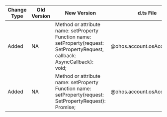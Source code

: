 | Change Type | Old Version | New Version | d.ts File |
| ---- | ------ | ------ | -------- |
|Added|NA|Method or attribute name: setProperty<br>Function name: setProperty(request: SetPropertyRequest, callback: AsyncCallback<void>): void;|@ohos.account.osAccount.d.ts|
|Added|NA|Method or attribute name: setProperty<br>Function name: setProperty(request: SetPropertyRequest): Promise<void>;|@ohos.account.osAccount.d.ts|
